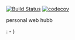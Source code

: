 [![Build Status](https://travis-ci.org/tomhuhges/tomhuhges.svg?branch=heroku-v2.0)](https://travis-ci.org/tomhuhges/tomhuhges) [![codecov](https://codecov.io/gh/tomhuhges/tomhuhges/branch/master/graph/badge.svg)](https://codecov.io/gh/tomhuhges/tomhuhges)

personal web hubb

: - )
